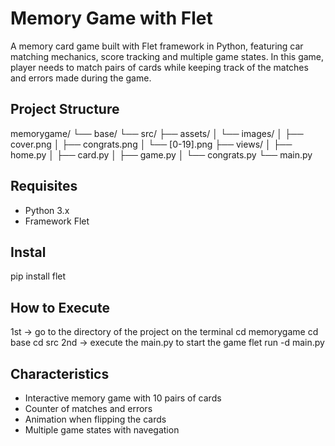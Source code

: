 # Memory Game with Flet
A memory card game built with Flet framework in Python, featuring car matching mechanics, score tracking and multiple game states. In this game, player needs to match pairs of cards while keeping track of the matches and errors made during the game.

## Project Structure
memorygame/
└── base/
└── src/
├── assets/
│ └── images/
│ ├── cover.png
│ ├── congrats.png
│ └── [0-19].png
├── views/
│ ├── home.py
│ ├── card.py
│ ├── game.py
│ └── congrats.py
└── main.py

## Requisites
- Python 3.x
- Framework Flet

## Instal
pip install flet

## How to Execute 
1st -> go to the directory of the project on the terminal
cd memorygame
cd base
cd src
2nd -> execute the main.py to start the game 
flet run -d main.py

## Characteristics
- Interactive memory game with 10 pairs of cards
- Counter of matches and errors
- Animation when flipping the cards
- Multiple game states with navegation
